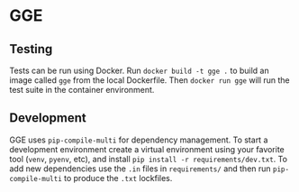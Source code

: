 # GGE

## Testing

Tests can be run using Docker.
Run `docker build -t gge .` to build an image called `gge` from the local Dockerfile.
Then `docker run gge` will run the test suite in the container environment.

## Development

GGE uses `pip-compile-multi` for dependency management.
To start a development environment create a virtual environment
using your favorite tool (`venv`, `pyenv`, etc),
and install `pip install -r requirements/dev.txt`.
To add new dependencies use the `.in` files in `requirements/`
and then run `pip-compile-multi` to produce the `.txt` lockfiles.